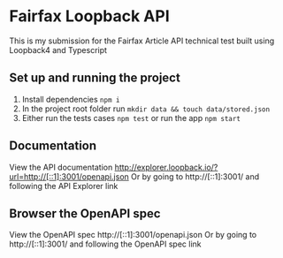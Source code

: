 # Fairfax Loopback API

This is my submission for the Fairfax Article API technical test built using Loopback4 and Typescript

## Set up and running the project

1. Install dependencies `npm i`
2. In the project root folder run `mkdir data && touch data/stored.json`
3. Either run the tests cases `npm test` or run the app `npm start`

## Documentation

View the API documentation http://explorer.loopback.io/?url=http://[::1]:3001/openapi.json
Or by going to http://[::1]:3001/ and following the API Explorer link

## Browser the OpenAPI spec

View the OpenAPI spec http://[::1]:3001/openapi.json
Or by going to http://[::1]:3001/ and following the OpenAPI spec link
